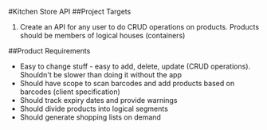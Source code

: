 #Kitchen Store API
##Project Targets
1. Create an API for any user to do CRUD operations on products. Products should be members of logical houses 
(containers)

##Product Requirements
* Easy to change stuff - easy to add, delete, update (CRUD operations). Shouldn't be slower than doing it without the 
app
* Should have scope to scan barcodes and add products based on barcodes (client specification)
* Should track expiry dates and provide warnings
* Should divide products into logical segments
* Should generate shopping lists on demand
 